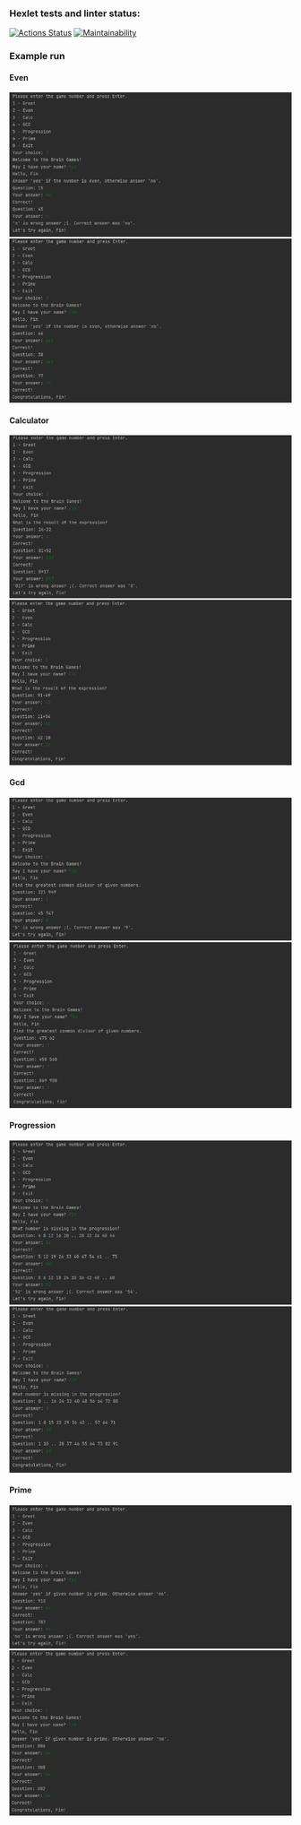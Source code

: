### Hexlet tests and linter status:
[![Actions Status](https://github.com/RedOduvan/java-project-61/workflows/hexlet-check/badge.svg)](https://github.com/RedOduvan/java-project-61/actions)
[![Maintainability](https://api.codeclimate.com/v1/badges/842f8c1c72be8e6fa2e2/maintainability)](https://codeclimate.com/github/RedOduvan/java-project-61/maintainability)

### Example run

#### Even
![Image fail](https://github.com/RedOduvan/java-project-61/blob/main/app/pictures/run_even_fail.png)
![Image success](https://github.com/RedOduvan/java-project-61/blob/main/app/pictures/run_even_success.png)

#### Calculator
![Image fail](https://github.com/RedOduvan/java-project-61/blob/main/app/pictures/run_calculator_fail.png)
![Image success](https://github.com/RedOduvan/java-project-61/blob/main/app/pictures/run_calculator_success.png)

#### Gcd
![Image fail](https://github.com/RedOduvan/java-project-61/blob/main/app/pictures/run_gcd_fail.png)
![Image success](https://github.com/RedOduvan/java-project-61/blob/main/app/pictures/run_gcd_success.png)

#### Progression
![Image fail](https://github.com/RedOduvan/java-project-61/blob/main/app/pictures/run_progression_fail.png)
![Image success](https://github.com/RedOduvan/java-project-61/blob/main/app/pictures/run_progression_success.png)

#### Prime
![Image fail](https://github.com/RedOduvan/java-project-61/blob/main/app/pictures/run_prime_fail.png)
![Image success](https://github.com/RedOduvan/java-project-61/blob/main/app/pictures/run_prime_success.png)
